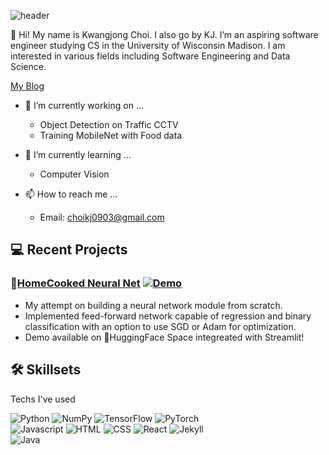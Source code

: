 ![header](https://capsule-render.vercel.app/api?type=rect&color=auto&height=200&section=header&text=KJ&fontSize=90)


👋 Hi! My name is Kwangjong Choi. I also go by KJ. I’m an aspiring software engineer studying CS in the University of Wisconsin Madison. I am interested in various fields including Software Engineering and Data Science.


[My Blog](https://kwangjong.github.io)<br/>

- 👀 I’m currently working on ...
  - Object Detection on Traffic CCTV
  - Training MobileNet with Food data

- 🌱 I’m currently learning ...
  - Computer Vision

- 📫 How to reach me ...
  - Email: choikj0903@gmail.com  
  
  
## 💻 Recent Projects
### 🍳[HomeCooked Neural Net](https://kwangjong.github.io/2022/07/09/homecooked-nn/) <a href ="https://huggingface.co/spaces/kwangjong/homecooked-nn"><img class ="badge-right" alt="Demo" src ="https://img.shields.io/badge/%F0%9F%A4%97%20Demo-blue?&style=flat"></a>
- My attempt on building a neural network module from scratch.
- Implemented feed-forward network capable of regression and binary classification with an option to use SGD or Adam for optimization.
- Demo available on 🤗HuggingFace Space integreated with Streamlit!


 
## 🛠 Skillsets
Techs I've used

<img alt="Python" src ="https://img.shields.io/badge/Python-3776AB.svg?&style=flat&logo=Python&logoColor=white"/> <img alt="NumPy" src ="https://img.shields.io/badge/NumPy-013243.svg?&style=flat&logo=NumPy&logoColor=white"/> <img alt="TensorFlow" src ="https://img.shields.io/badge/TensorFlow-FF6F00.svg?&style=flat&logo=TensorFlow&logoColor=white"/> <img alt="PyTorch" src ="https://img.shields.io/badge/PyTorch-ee4c2c.svg?&style=flat&logo=PyTorch&logoColor=white"/> <!--python--> <br/>
<img alt="Javascript" src ="https://img.shields.io/badge/Javascript-F7DF1E.svg?&style=flat&logo=Javascript&logoColor=white"/> <img alt="HTML" src ="https://img.shields.io/badge/HTML-E34F26.svg?&style=flat&logo=HTML5&logoColor=white"/> <img alt="CSS" src ="https://img.shields.io/badge/CSS-1572B6.svg?&style=flat&logo=CSS3&logoColor=white"/> <img alt="React" src ="https://img.shields.io/badge/React-61DAFB.svg?&style=flat&logo=React&logoColor=white"/> <img alt="Jekyll" src ="https://img.shields.io/badge/Jekyll-CC0000.svg?&style=fflat&logo=Jekyll&logoColor=white"/> <!--web--> <br/>
<img alt="Java" src ="https://img.shields.io/badge/Java-007396.svg?&style=flat&logo=Java&logoColor=white"/> <img alt="" src ="https://img.shields.io/badge/-A8B9CC.svg?&style=flat&logo=C&logoColor=white"/> <!--etc--> <br/>

<!---
Kwangjong/Kwangjong is a ✨ special ✨ repository because its `README.md` (this file) appears on your GitHub profile.
You can click the Preview link to take a look at your changes.
--->
